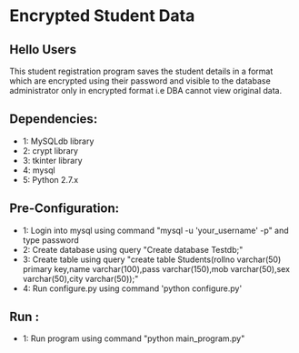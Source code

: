 
# Encrypted Student Data

## Hello Users

This student registration program saves the student details in a format which are encrypted using their password and visible to the database administrator only in encrypted format i.e DBA cannot view original data.


## Dependencies:

  * 1: MySQLdb library
  * 2: crypt library
  * 3: tkinter library
  * 4: mysql
  * 5: Python 2.7.x

## Pre-Configuration:

  * 1: Login into mysql using command "mysql -u 'your_username' -p" and type password
  * 2: Create database using query "Create database Testdb;"
  * 3: Create table using query "create table Students(rollno varchar(50) primary key,name varchar(100),pass varchar(150),mob varchar(50),sex varchar(50),city varchar(50));"
  * 4: Run configure.py using command 'python configure.py'

## Run : 
  * 1: Run program using command "python main_program.py"
